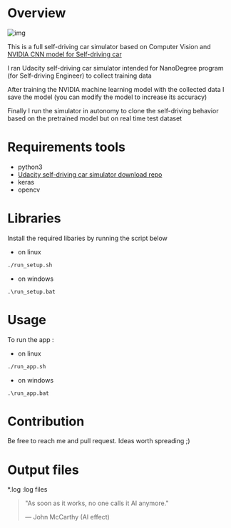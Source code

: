 # Overview

![img](D:\Lab\Project\full-self-driving-car-simulation\outro\sim.png)

This is a full self-driving car simulator based on Computer Vision and [NVIDIA CNN model for Self-driving car](https://github.com/afondiel/full-self-driving-car-simulation/tree/main/doc)

I ran Udacity self-driving car simulator intended for NanoDegree program (for Self-driving Engineer) to collect training data

After training the NVIDIA machine learning model with the collected data I save the model (you can modify the model to increase its accuracy)

Finally I run the simulator in autonomy to clone the self-driving behavior based on the pretrained model but on real time test dataset  

# Requirements tools

- python3
- [Udacity self-driving car simulator download repo](https://github.com/udacity/self-driving-car-sim)
- keras
- opencv
# Libraries

Install the required libaries by running the script below 
- on linux
```bash
./run_setup.sh
```
- on windows
```batch
.\run_setup.bat
```
# Usage 

To run the app :
- on linux 

```bash
./run_app.sh
```
- on windows 
```batch
.\run_app.bat
```

# Contribution 
Be free to reach me and pull request. Ideas worth spreading ;) 
# Output files

*.log :log files

> "As soon as it works, no one calls it AI anymore." 
>
> — John McCarthy (AI effect)